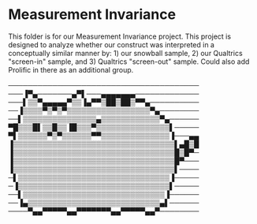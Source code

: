 # Measurement Invariance

 This folder is for our Measurement Invariance project. This project is designed to analyze whether our construct was interpreted in a conceptually similar manner by: 1) our snowball sample, 2) our Qualtrics "screen-in" sample, and 3) Qualtrics "screen-out" sample. Could also add Prolific in there as an additional group.



───────────────────────────────────────
───▐▀▄───────▄▀▌───▄▄▄▄▄▄▄─────────────
───▌▒▒▀▄▄▄▄▄▀▒▒▐▄▀▀▒██▒██▒▀▀▄──────────
──▐▒▒▒▒▀▒▀▒▀▒▒▒▒▒▒▒▒▒▒▒▒▒▒▒▒▒▀▄────────
──▌▒▒▒▒▒▒▒▒▒▒▒▒▒▒▒▄▒▒▒▒▒▒▒▒▒▒▒▒▀▄──────
▀█▒▒▒█▌▒▒█▒▒▐█▒▒▒▀▒▒▒▒▒▒▒▒▒▒▒▒▒▒▒▌─────
▀▌▒▒▒▒▒▒▀▒▀▒▒▒▒▒▒▀▀▒▒▒▒▒▒▒▒▒▒▒▒▒▒▐───▄▄
▐▒▒▒▒▒▒▒▒▒▒▒▒▒▒▒▒▒▒▒▒▒▒▒▒▒▒▒▒▒▒▒▒▒▌▄█▒█
▐▒▒▒▒▒▒▒▒▒▒▒▒▒▒▒▒▒▒▒▒▒▒▒▒▒▒▒▒▒▒▒▒▒█▒█▀─
▐▒▒▒▒▒▒▒▒▒▒▒▒▒▒▒▒▒▒▒▒▒▒▒▒▒▒▒▒▒▒▒▒▒█▀───
▐▒▒▒▒▒▒▒▒▒▒▒▒▒▒▒▒▒▒▒▒▒▒▒▒▒▒▒▒▒▒▒▒▒▌────
─▌▒▒▒▒▒▒▒▒▒▒▒▒▒▒▒▒▒▒▒▒▒▒▒▒▒▒▒▒▒▒▒▐─────
─▐▒▒▒▒▒▒▒▒▒▒▒▒▒▒▒▒▒▒▒▒▒▒▒▒▒▒▒▒▒▒▒▌─────
──▌▒▒▒▒▒▒▒▒▒▒▒▒▒▒▒▒▒▒▒▒▒▒▒▒▒▒▒▒▒▐──────
──▐▄▒▒▒▒▒▒▒▒▒▒▒▒▒▒▒▒▒▒▒▒▒▒▒▒▒▒▒▄▌──────
────▀▄▄▀▀▀▀▀▄▄▀▀▀▀▀▀▀▄▄▀▀▀▀▀▄▄▀────────